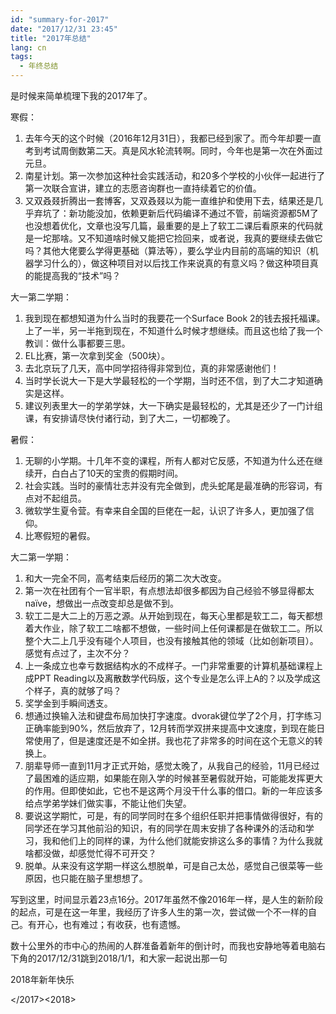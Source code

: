 ```yaml
---
id: "summary-for-2017"
date: "2017/12/31 23:45"
title: "2017年总结"
lang: cn
tags:
  - 年终总结
---
```


是时候来简单梳理下我的2017年了。

寒假：

1. 去年今天的这个时候（2016年12月31日），我都已经到家了。而今年却要一直考到考试周倒数第二天。真是风水轮流转啊。同时，今年也是第一次在外面过元旦。
2. 南星计划。第一次参加这种社会实践活动，和20多个学校的小伙伴一起进行了第一次联合宣讲，建立的志愿咨询群也一直持续着它的价值。
3. 又双叒叕折腾出一套博客，又双叒叕以为能一直维护和使用下去，结果还是几乎弃坑了：新功能没加，依赖更新后代码编译不通过不管，前端资源都5M了也没想着优化，文章也没写几篇，最重要的是上了软工二课后看原来的代码就是一坨那啥。又不知道啥时候又能把它捡回来，或者说，我真的要继续去做它吗？其他大佬要么学得更基础（算法等），要么学业内目前的高端的知识（机器学习什么的），做这种项目对以后找工作来说真的有意义吗？做这种项目真的能提高我的“技术”吗？



大一第二学期：

1. 我到现在都想知道为什么当时的我要花一个Surface Book 2的钱去报托福课。上了一半，另一半拖到现在，不知道什么时候才想继续。而且这也给了我一个教训：做什么事都要三思。
2. EL比赛，第一次拿到奖金（500块）。
3. 去北京玩了几天，高中同学招待得非常到位，真的非常感谢他们！
4. 当时学长说大一下是大学最轻松的一个学期，当时还不信，到了大二才知道确实是这样。
5. 建议列表里大一的学弟学妹，大一下确实是最轻松的，尤其是还少了一门计组课，有安排请尽快付诸行动，到了大二，一切都晚了。



暑假：

1. 无聊的小学期。十几年不变的课程，所有人都对它反感，不知道为什么还在继续开，白白占了10天的宝贵的假期时间。
2. 社会实践。当时的豪情壮志并没有完全做到，虎头蛇尾是最准确的形容词，有点对不起组员。
3. 微软学生夏令营。有幸来自全国的巨佬在一起，认识了许多人，更加强了信仰。
4. 比寒假短的暑假。

大二第一学期：

1. 和大一完全不同，高考结束后经历的第二次大改变。
2. 第一次在社团有个一官半职，有点想法却很多都因为自己经验不够显得都太naïve，想做出一点改变却总是做不到。
3. 软工二是大二上的万恶之源。从开始到现在，每天心里都是软工二，每天都想着大作业，除了软工二啥都不想做，一些时间上任何课都是在做软工二。所以整个大二上几乎没有碰个人项目，也没有接触其他的领域（比如创新项目）。感觉有点过了，主次不分？
4. 上一条成立也幸亏数据结构水的不成样子。一门非常重要的计算机基础课程上成PPT Reading以及离散数学代码版，这个专业是怎么评上A的？以及学成这个样子，真的就够了吗？
5. 奖学金到手瞬间透支。
6. 想通过换输入法和键盘布局加快打字速度。dvorak键位学了2个月，打字练习正确率能到90%，然后放弃了，12月转而学双拼来提高中文速度，到现在能日常使用了，但是速度还是不如全拼。我也花了非常多的时间在这个无意义的转换上。
7. 朋辈导师一直到11月才正式开始，感觉太晚了，从我自己的经验，11月已经过了最困难的适应期，如果能在刚入学的时候甚至暑假就开始，可能能发挥更大的作用。但即使如此，它也不是这两个月没干什么事的借口。新的一年应该多给点学弟学妹们做实事，不能让他们失望。
8. 要说这学期忙，可是，有的同学同时在多个组织任职并把事情做得很好，有的同学还在学习其他前沿的知识，有的同学在周末安排了各种课外的活动和学习，我和他们上的同样的课，为什么他们就能安排这么多的事情？为什么我就啥都没做，却感觉忙得不可开交？
9. 脱单。从来没有这学期一样这么想脱单，可是自己太怂，感觉自己很菜等一些原因，也只能在脑子里想想了。



写到这里，时间显示着23点16分。2017年虽然不像2016年一样，是人生的新阶段的起点，可是在这一年里，我经历了许多人生的第一次，尝试做一个不一样的自己。有开心，也有难过；有收获，也有遗憾。

数十公里外的市中心的热闹的人群准备着新年的倒计时，而我也安静地等着电脑右下角的2017/12/31跳到2018/1/1，和大家一起说出那一句

2018年新年快乐


<\/2017><2018>
